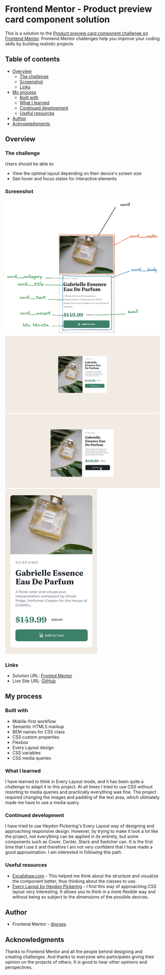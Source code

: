 # Frontend Mentor - Product preview card component solution

This is a solution to the [Product preview card component challenge on Frontend Mentor](https://www.frontendmentor.io/challenges/product-preview-card-component-GO7UmttRfa). Frontend Mentor challenges help you improve your coding skills by building realistic projects.

## Table of contents

- [Overview](#overview)
  - [The challenge](#the-challenge)
  - [Screenshot](#screenshot)
  - [Links](#links)
- [My process](#my-process)
  - [Built with](#built-with)
  - [What I learned](#what-i-learned)
  - [Continued development](#continued-development)
  - [Useful resources](#useful-resources)
- [Author](#author)
- [Acknowledgments](#acknowledgments)

## Overview

### The challenge

Users should be able to:

- View the optimal layout depending on their device's screen size
- See hover and focus states for interactive elements

### Screenshot

<img src="./data/card_sketch.png" width="600">
<img src="./data/screenshot_desktop.jpg" width="600">
<img src="./data/screenshot_desktop_active.jpg" width="600">
<img src="./data/screenshot_mobile_375.jpg" width="300">

### Links

- Solution URL: [Fronted Mentor](https://www.frontendmentor.io/solutions/landing-page-with-bem-qww4-99pEs)
- Live Site URL: [GitHub](https://orses.github.io/html-css/card_product_preview/)

## My process

### Built with

- Mobile-first workflow
- Semantic HTML5 markup
- BEM names for CSS class
- CSS custom properties
- Flexbox
- Every Layout design
- CSS variables
- CSS media queries

### What I learned

I have learned to think in Every Layout mode, and it has been quite a challenge to adapt it to this project. At all times I tried to use CSS without resorting to media queries and practically everything was fine.
The project required changing the images and padding of the text area, which ultimately made me have to use a media query.

### Continued development

I have tried to use Heydon Pickering's Every Layout way of designing and approaching responsive design. However, by trying to make it look a lot like the project, not everything can be applied in its entirety, but some components such as Cover, Center, Stack and Switcher can.
It is the first time that I use it and therefore I am not very confident that I have made a good approximation. I am interested in following this path.

### Useful resources

- [Excalidraw.com](https://excalidraw.com/) - This helped me think about the structure and visualize the component better, thus thinking about the classes to use.
- [Every Layout by Heydon Pickering](https://every-layout.dev/rudiments/boxes/) - I find this way of approaching CSS layout very interesting. It allows you to think in a more flexible way and without being so subject to the dimensions of the possible devices.

## Author

- Frontend Mentor - [@orses](https://www.frontendmentor.io/profile/orses)

## Acknowledgments

Thanks to Frontend Mentor and all the people behind designing and creating challenges.
And thanks to everyone who participates giving their opinion on the projects of others. It is good to hear other opinions and perspectives.
